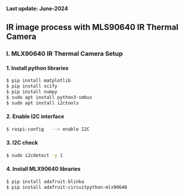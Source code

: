 <h4> Last update: June-2024

<h2>IR image process with MLS90640 IR Thermal Camera</h2>

<h3>I. MLX90640 IR Thermal Camera Setup</h3>

<h4>1. Install python libraries</h4>

``` sh
$ pip install matplotlib
$ pip install scify
$ pip install numpy
$ sudo apt install python3-smbus
$ sudo apt install i2ctools
```

<h4>2. Enable I2C interface</h4>

``` sh
$ raspi-config   --> enable I2C
```

<h4>3. I2C check</h4>

``` sh
$ sudo i2cdetect -y 1
```

<h4>4. Install MLX90640 libraries</h4>

``` sh
$ pip install adafruit-blinka
$ pip install adafruit-circuitpython-mlx90640
```